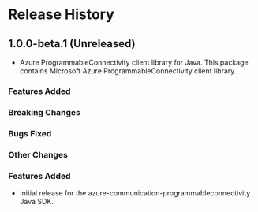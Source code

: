 # Release History

## 1.0.0-beta.1 (Unreleased)

- Azure ProgrammableConnectivity client library for Java. This package contains Microsoft Azure ProgrammableConnectivity client library.

### Features Added

### Breaking Changes

### Bugs Fixed

### Other Changes
### Features Added

- Initial release for the azure-communication-programmableconnectivity Java SDK.
